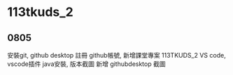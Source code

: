 # 113tkuds_2

## 0805
安裝git, github desktop
註冊 github帳號, 新增課堂專案 113TKUDS_2
VS code, vscode插件
java安裝, 版本截圖
新增 githubdesktop 截圖